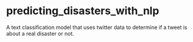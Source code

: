 # predicting_disasters_with_nlp
A text classification model that uses twitter data to determine if a tweet is about a real disaster or not.

